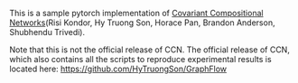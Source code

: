This is a sample pytorch implementation of [Covariant Compositional Networks](https://arxiv.org/abs/1801.02144)(Risi Kondor, Hy Truong Son, Horace Pan, Brandon Anderson, Shubhendu Trivedi).

Note that this is not the official release of CCN. The official release of CCN, which also contains
all the scripts to reproduce experimental results is located here: https://github.com/HyTruongSon/GraphFlow
